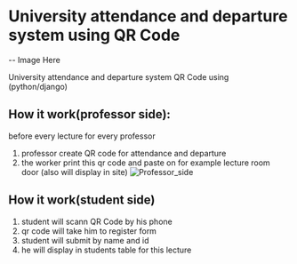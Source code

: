 # University attendance and departure system using QR Code
-- Image Here


University attendance and departure system QR Code using (python/django)


## How it work(professor side):
before every lecture for every professor 
1. professor create QR code for attendance and departure 
2. the worker print this qr code and paste on for example lecture room door (also will display in site)
![Professor_side](https://github.com/omarreda22/Attendance-and-leaving-system-using-QR-Code/blob/main/static/professor_side%20(1).gif)



## How it work(student side)
1. student will scann QR Code by his phone 
2. qr code will take him to register form
3. student will submit by name and id
4. he will display in students table for this lecture

